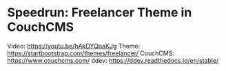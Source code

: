 # Speedrun: Freelancer Theme in CouchCMS

Video: https://youtu.be/hAkDYQpaKJg
Theme: https://startbootstrap.com/themes/freelancer/
CouchCMS: https://www.couchcms.com/
ddev: https://ddev.readthedocs.io/en/stable/